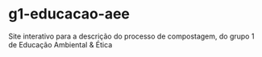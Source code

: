 # g1-educacao-aee
Site interativo para a descrição do processo de compostagem, do grupo 1 de Educação Ambiental &amp; Ética
